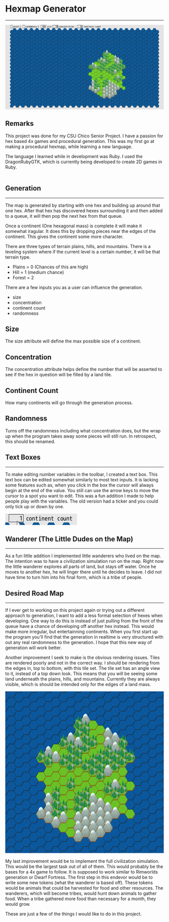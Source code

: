# Hexmap Generator
---------------------

![Generation](README_pictures/generation.gif)

## Remarks

This project was done for my CSU Chico Senior Project. I have a passion for hex based 4x games and procedural generation. This was my first go at making a procedural hexmap, while learning a new language.

The language I learned while in development was Ruby. I used the DragonRubyGTK, which is currently being developed to create 2D games in Ruby.
<br><br>

## Generation 
----------------------

The map is generated by starting with one hex and building up around that one hex. After that hex has discovered hexes surrounding it and then added to a queue, it will then pop the next hex from that queue.

Once a continent (One hexagonal mass) is complete it will make it somewhat iragular. It does this by dropping pieces near the edges of the continent. This gives the continent some more character.

There are three types of terrain plains, hills, and mountains. There is a leveling system where if the current level is a certain number, it will be that terrain type.

* Plains = 0 (Chances of this are high)
* Hill = 1 (medium chance)
* Forest = 2

There are a few inputs you as a user can influence the generation.

* size
* concentration
* continent count
* randomness

## Size

The size attribute will define the max possible size of a continent.
<br>

## Concentration

The concentration attribute helps define the number that will be asserted to see if the hex in question will be filled by a land tile.
<br>

## Continent Count

How many continents will go through the generation process.
<br>

## Randomness

Turns off the randomness including what concentration does, but the wrap up when the program takes away some pieces will still run. In retrospect, this should be renamed.

## Text Boxes
---------------

To make editing number variables in the toolbar, I created a text box. This text box can be edited somewhat similarly to most text inputs. It is lacking some features such as, when you click in the box the cursor will always begin at the end of the value. You still can use the arrow keys to move the cursor to a spot you want to edit. This was a fun addition I made to help people play with the variables. The old version had a ticker and you could only tick up or down by one.

![Text Boxes](README_pictures/text-box.gif)


## Wanderer (The Little Dudes on the Map)
---------------------------------------------

As a fun little addition I implemented little wanderers who lived on the map. The intention was to have a civilization simulation run on the map. Right now the little wanderer explores all parts of land, but stays off water. Once he moves to another hex, he will linger there until he decides to leave. I did not have time to turn him into his final form, which is a tribe of people.

## Desired Road Map
---------------------

If I ever get to working on this project again or trying out a different approach to generation, I want to add a less formal selection of hexes when developing. One way to do this is instead of just pulling from the front of the queue have a chance of developing off another hex instead. This would make more irregular, but entertainning continents. When you first start up the program you'll find that the generation in realtime is very structured with out any real randomness to the generation. I hope that this new way of generation will work better.

Another improvement I seek to make is the obvious rendering issues. Tiles are rendered poorly and not in the correct way. I should be rendering from the edges in, top to bottom, with this tile set. The tile set has an angle view to it, instead of a top down look. This means that you will be seeing some land underneath the plains, hills, and mountains. Currently they are always visible, which is should be intended only for the edges of a land mass.

![Hex Issues](README_pictures/hex-issues.png)

My last improvement would be to implement the full civilization simulation. This would be the largest task out of all of them. This would probably be the bases for a 4x game to follow. It is supposed to work similar to Rimworlds generation or Dwarf Fortress. The first step in this endevor would be to write some new tokens (what the wanderer is based off). These tokens would be animals that could be harvested for food and other resources. The wanderers, which will become tribes, would hunt down animals to gather food. When a tribe gathered more food than necessary for a month, they would grow.

These are just a few of the things I would like to do in this project.
